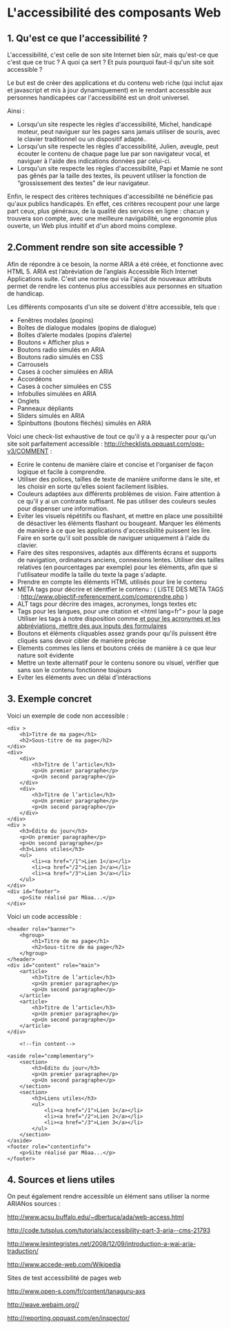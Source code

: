 # L'accessibilité des composants Web

## 1. Qu'est ce que l'accessibilité ?

L'accessibilité, c'est celle de son site Internet bien sûr, mais qu'est-ce que c'est que ce truc ? A quoi ça sert ? Et puis pourquoi faut-il qu'un site soit accessible ?  

Le but est de créer des applications et du contenu web riche (qui inclut ajax et javascript et mis à jour dynamiquement) en le rendant accessible aux personnes handicapées car l'accessibilité est un droit universel. 

Ainsi :
        
* Lorsqu'un site respecte les règles d'accessibilité, Michel, handicapé moteur, peut naviguer sur les pages sans jamais utiliser de souris, avec le clavier traditionnel ou un dispositif adapté..   
* Lorsqu'un site respecte les règles d'accessibilité, Julien, aveugle, peut écouter le contenu de chaque page lue par son navigateur vocal, et naviguer à l'aide des indications données par celui-ci.    
* Lorsqu'un site respecte les règles d'accessibilité, Papi et Mamie ne sont pas gênés par la taille des textes, ils peuvent utiliser la fonction de “grossissement des textes” de leur navigateur.
         
Enfin, le respect des critères techniques d'accessibilité ne bénéficie pas qu'aux publics handicapés. En effet, ces critères recoupent pour une large part ceux, plus généraux, de la qualité des services en ligne : chacun y trouvera son compte, avec une meilleure navigabilité, une ergonomie plus ouverte, un Web plus intuitif et d'un abord moins complexe.      

## 2.Comment rendre son site accessible ?

Afin de répondre à ce besoin, la norme ARIA a été créée, et fonctionne avec HTML 5. ARIA est l’abréviation de l’anglais Accessible Rich Internet Applications suite. C'est une norme qui via l'ajout de nouveaux attributs permet de rendre les contenus plus accessibles aux personnes en situation de handicap. 
         
Les différents composants d'un site se doivent d'être accessible, tels que :         
    
* Fenêtres modales (popins)    
* Boîtes de dialogue modales (popins de dialogue)    
* Boîtes d’alerte modales (popins d’alerte)    
* Boutons « Afficher plus »    
* Boutons radio simulés en ARIA    
* Boutons radio simulés en CSS    
* Carrousels    
* Cases à cocher simulées en ARIA   
* Accordéons    
* Cases à cocher simulées en CSS    
* Infobulles simulées en ARIA    
* Onglets    
* Panneaux dépliants    
* Sliders simulés en ARIA    
* Spinbuttons (boutons fléchés) simulés en ARIA
              
Voici une check-list exhaustive de tout ce qu'il y a à respecter pour qu'un site soit parfaitement accessible :  http://checklists.opquast.com/oqs-v3/COMMENT :      
    
* Ecrire le contenu de manière claire et concise et l'organiser de façon logique et facile à comprendre.      
* Utiliser des polices, tailles de texte de manière uniforme dans le site, et les choisir en sorte qu'elles soient facilement lisibles.    
* Couleurs adaptées aux différents problèmes de vision. Faire attention à ce qu'il y ai un contraste suffisant. Ne pas utiliser des couleurs seules pour dispenser une information.    
* Eviter les visuels répétitifs ou flashant, et mettre en place une possibilité de désactiver les éléments flashant ou bougeant.    Marquer les éléments de manière à ce que les applications d'accessibilité puissent les lire.     Faire en sorte qu'il soit possible de naviguer uniquement à l'aide du clavier.    
* Faire des sites responsives, adaptés aux différents écrans et supports de navigation, ordinateurs anciens, connexions lentes.     Utiliser des tailles relatives (en pourcentages par exemple) pour les éléments, afin que si l'utilisateur modife la taille du texte la page s'adapte.    
* Prendre en compte les éléments HTML utilisés pour lire le contenu                      
* META tags pour décrire et identfier le contenu   :  ( LISTE DES META TAGS : http://www.objectif-referencement.com/comprendre.php )
* ALT  tags  pour décrire des images, acronymes, longs textes etc   
* Tags pour les langues, <span lang="en"> pour une citation et <html lang=fr"> pour la page    Utiliser les tags à notre disposition comme <ACRONYM title=""> et <ABBR title=""> pour les acronymes et les abbréviations, mettre des <label> aux inputs des formulaires    
* Boutons et éléments cliquables assez grands pour qu'ils puissent être cliqués sans devoir cibler de manière précise 
* Elements commes les liens et boutons créés de manière à ce que leur nature soit évidente   
* Mettre un texte alternatif pour le contenu sonore ou visuel, vérifier que sans son le contenu fonctionne toujours    
* Eviter les éléments avec un délai d'intéractions 
    
## 3. Exemple concret

Voici un exemple de code non accessible :     
```
<div >    
    <h1>Titre de ma page</h1>    
    <h2>Sous-titre de ma page</h2>
</div>
<div>
    <div>    
        <h3>Titre de l’article</h3>    
        <p>Un premier paragraphe</p>   
        <p>Un second paragraphe</p>
    </div>
    <div>
        <h3>Titre de l’article</h3>    
        <p>Un premier paragraphe</p>    
        <p>Un second paragraphe</p>
    </div>
</div>
<div >    
    <h3>Édito du jour</h3>    
    <p>Un premier paragraphe</p>    
    <p>Un second paragraphe</p>    
    <h3>Liens utiles</h3>
    <ul>    
        <li><a href="/1">Lien 1</a></li>    
        <li><a href="/2">Lien 2</a></li>    
        <li><a href="/3">Lien 3</a></li>
    </ul>
</div>   
<div id="footer">    
    <p>Site réalisé par Môaa...</p>
</div>
```
Voici un code accessible :    
```
<header role="banner">    
    <hgroup>    
        <h1>Titre de ma page</h1>    
        <h2>Sous-titre de ma page</h2>    
    </hgroup>
</header>
<div id="content" role="main">    
    <article>    
        <h3>Titre de l’article</h3>    
        <p>Un premier paragraphe</p>    
        <p>Un second paragraphe</p>    
    </article>    
    <article>    
        <h3>Titre de l’article</h3>    
        <p>Un premier paragraphe</p>   
        <p>Un second paragraphe</p>    
    </article>
</div>

    <!--fin content-->

<aside role="complementary">    
    <section>    
        <h3>Édito du jour</h3>    
        <p>Un premier paragraphe</p>    
        <p>Un second paragraphe</p>    
    </section>    
    <section>    
        <h3>Liens utiles</h3>    
        <ul>    
            <li><a href="/1">Lien 1</a></li>    
            <li><a href="/2">Lien 2</a></li>    
            <li><a href="/3">Lien 3</a></li>    
        </ul>
    </section>
</aside>
<footer role="contentinfo">    
    <p>Site réalisé par Môaa...</p>
</footer>
```
## 4. Sources et liens utiles 

On peut également rendre accessible un élément sans utiliser la norme ARIANos sources : 

http://www.acsu.buffalo.edu/~dbertuca/ada/web-access.html

http://code.tutsplus.com/tutorials/accessibility-part-3-aria--cms-21793

http://www.lesintegristes.net/2008/12/09/introduction-a-wai-aria-traduction/

http://www.accede-web.com/Wikipedia

Sites de test accessibilité de pages web

http://www.open-s.com/fr/content/tanaguru-axs

http://wave.webaim.org//

http://reporting.opquast.com/en/inspector/